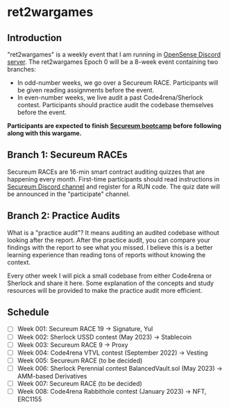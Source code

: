 # ret2wargames

## Introduction

"ret2wargames" is a weekly event that I am running in [OpenSense Discord server](https://discord.gg/opensense). The ret2wargames Epoch 0 will be a 8-week event containing two branches:

- In odd-number weeks, we go over a Secureum RACE. Participants will be given reading assignments before the event.
- In even-number weeks, we live audit a past Code4rena/Sherlock contest. Participants should practice audit the codebase themselves before the event.

**Participants are expected to finish [Secureum bootcamp](https://github.com/x676f64/secureum-mind_map) before following along with this wargame.**

## Branch 1: Secureum RACEs

Secureum RACEs are 16-min smart contract auditing quizzes that are happening every month. First-time participants should read instructions in [Secureum Discord channel](https://discord.gg/q49xdRHbBa) and register for a RUN code. The quiz date will be announced in the "participate" channel.

## Branch 2: Practice Audits

What is a "practice audit"? It means auditing an audited codebase without looking after the report. After the practice audit, you can compare your findings with the report to see what you missed. I believe this is a better learning experience than reading tons of reports without knowing the context.

Every other week I will pick a small codebase from either Code4rena or Sherlock and share it here. Some explanation of the concepts and study resources will be provided to make the practice audit more efficient.

## Schedule

- [ ] Week 001: Secureum RACE 19 -> Signature, Yul
- [ ] Week 002: Sherlock USSD contest (May 2023) -> Stablecoin
- [ ] Week 003: Secureum RACE 9 -> Proxy
- [ ] Week 004: Code4rena VTVL contest (September 2022) -> Vesting
- [ ] Week 005: Secureum RACE (to be decided)
- [ ] Week 006: Sherlock Perennial contest BalancedVault.sol (May 2023) -> AMM-based Derivatives
- [ ] Week 007: Secureum RACE (to be decided)
- [ ] Week 008: Code4rena Rabbithole contest (January 2023) -> NFT, ERC1155
